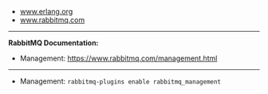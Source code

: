 - www.erlang.org
- www.rabbitmq.com
------------------------------
**RabbitMQ Documentation:**
- Management: https://www.rabbitmq.com/management.html
------------------------------
- Management: ```rabbitmq-plugins enable rabbitmq_management```
